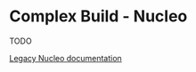 # Complex Build - Nucleo

TODO  

[Legacy Nucleo documentation](https://dcc-ex.com/legacy-docs/reference/hardware/microcontrollers/stm32-nucleo.html#stmicroelectronics-nucleo-recommended)
